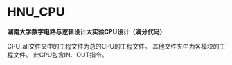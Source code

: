 # HNU_CPU
**湖南大学数字电路与逻辑设计大实验CPU设计（满分代码）**

CPU_all文件夹中的工程文件为总的CPU的工程文件。
其他文件夹中为各模块的工程文件。
此CPU包含IN、OUT指令。
